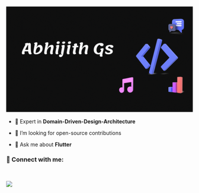 ![cover](assets/bio.gif)


- 🌱 Expert in **Domain-Driven-Design-Architecture**

- 👯 I’m looking for open-source contributions

- 💬 Ask me about **Flutter**


<h3 align="left">🤝 Connect with me:</h3>
<br>
<p align="left">
<!-- <a href="https://linkedin.com/in/aexces" target="blank"><img src="https://img.shields.io/badge/LinkedIn-0077B5?style=for-the-badge&logo=linkedin&logoColor=white"></a>&nbsp; -->
<!-- <a href="https://instagram.com/mr.aexces" target="blank"><img src="https://img.shields.io/badge/Instagram-E4405F?style=for-the-badge&logo=instagram&logoColor=white"></a> -->
<a href="https://t.me/aexces" target="blank"><img src="https://img.shields.io/badge/Telegram-0088bb?style=for-the-badge&logo=telegram&logoColor=white"></a>
  
</p>

